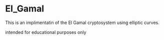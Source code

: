 El_Gamal
========

This is an implimentatin of the El Gamal cryptosystem using elliptic curves.

intended for educational purposes only
